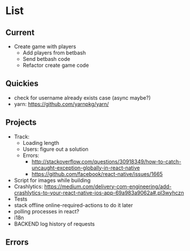 # List

## Current

* Create game with players
  - Add players from betbash
  - Send betbash code
  - Refactor create game code

## Quickies

* check for username already exists case (async maybe?)
* yarn: https://github.com/yarnpkg/yarn/

## Projects

* Track:
  - Loading length
  - Users: figure out a solution
  - Errors:
    + http://stackoverflow.com/questions/30918349/how-to-catch-uncaught-exception-globally-in-react-native
    + https://github.com/facebook/react-native/issues/1665
* Script for images while building
* Crashlytics: https://medium.com/delivery-com-engineering/add-crashlytics-to-your-react-native-ios-app-69a983a9062a#.pl3wyhczn
* Tests
* stack offline online-required-actions to do it later
* polling processes in react?
* i18n
* BACKEND log history of requests

## Errors
